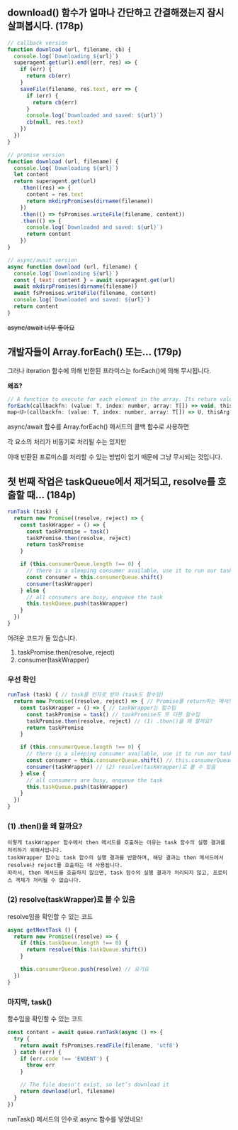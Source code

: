 ## download() 함수가 얼마나 간단하고 간결해졌는지 잠시 살펴봅시다. (178p)
```js
// callback version
function download (url, filename, cb) {
  console.log(`Downloading ${url}`)
  superagent.get(url).end((err, res) => {
    if (err) {
      return cb(err)
    }
    saveFile(filename, res.text, err => {
      if (err) {
        return cb(err)
      }
      console.log(`Downloaded and saved: ${url}`)
      cb(null, res.text)
    })
  })
}
```
```js
// promise version
function download (url, filename) {
  console.log(`Downloading ${url}`)
  let content
  return superagent.get(url)
    .then((res) => {
      content = res.text
      return mkdirpPromises(dirname(filename))
    })
    .then(() => fsPromises.writeFile(filename, content))
    .then(() => {
      console.log(`Downloaded and saved: ${url}`)
      return content
    })
}
```
```js
// async/await version
async function download (url, filename) {
  console.log(`Downloading ${url}`)
  const { text: content } = await superagent.get(url)
  await mkdirpPromises(dirname(filename))
  await fsPromises.writeFile(filename, content)
  console.log(`Downloaded and saved: ${url}`)
  return content
}
```
~~async/await 너무 좋아요~~

## 개발자들이 Array.forEach() 또는... (179p)
그러나 iteration 함수에 의해 반한된 프라미스는 forEach()에 의해 무시됩니다.

**왜죠?**
```js
// A function to execute for each element in the array. Its return value is discarded.
forEach(callbackfn: (value: T, index: number, array: T[]) => void, thisArg?: any): void
map<U>(callbackfn: (value: T, index: number, array: T[]) => U, thisArg?: any): U[]
```
async/await 함수를 Array.forEach() 메서드의 콜백 함수로 사용하면

각 요소의 처리가 비동기로 처리될 수는 있지만

이때 반환된 프로미스를 처리할 수 있는 방법이 없기 때문에 그냥 무시되는 것입니다.

## 첫 번째 작업은 taskQueue에서 제거되고, resolve를 호출할 때... (184p)
```js
runTask (task) {
  return new Promise((resolve, reject) => {
    const taskWrapper = () => {
      const taskPromise = task()
      taskPromise.then(resolve, reject)
      return taskPromise
    }

    if (this.consumerQueue.length !== 0) {
      // there is a sleeping consumer available, use it to run our task
      const consumer = this.consumerQueue.shift()
      consumer(taskWrapper)
    } else {
      // all consumers are busy, enqueue the task
      this.taskQueue.push(taskWrapper)
    }
  })
}
```
어려운 코드가 둘 있습니다.
1. taskPromise.then(resolve, reject)
2. consumer(taskWrapper)

### 우선 확인
```js
runTask (task) { // task를 인자로 받아 (task도 함수임)
  return new Promise((resolve, reject) => { // Promise를 return하는 메서드
    const taskWrapper = () => { // taskWrapper는 함수임
      const taskPromise = task() // taskPromise도 또 다른 함수임
      taskPromise.then(resolve, reject) // (1) .then()을 왜 할까요?
      return taskPromise
    }

    if (this.consumerQueue.length !== 0) {
      // there is a sleeping consumer available, use it to run our task
      const consumer = this.consumerQueue.shift() // this.consumerQueue.shift()로 빼온 consumer는 resolve. resolve 또한 (cb)함수
      consumer(taskWrapper) // (2) resolve(taskWrapper)로 볼 수 있음
    } else {
      // all consumers are busy, enqueue the task
      this.taskQueue.push(taskWrapper)
    }
  })
}
```

### (1) .then()을 왜 할까요?
```
이렇게 taskWrapper 함수에서 then 메서드를 호출하는 이유는 task 함수의 실행 결과를 처리하기 위해서입니다.
taskWrapper 함수는 task 함수의 실행 결과를 반환하며, 해당 결과는 then 메서드에서 resolve나 reject를 호출하는 데 사용됩니다.
따라서, then 메서드를 호출하지 않으면, task 함수의 실행 결과가 처리되지 않고, 프로미스 객체가 처리될 수 없습니다.
```

### (2) resolve(taskWrapper)로 볼 수 있음
resolve임을 확인할 수 있는 코드
```js
async getNextTask () {
  return new Promise((resolve) => {
    if (this.taskQueue.length !== 0) {
      return resolve(this.taskQueue.shift())
    }

    this.consumerQueue.push(resolve) // 요기요
  })
}
```

### 마지막, task()
함수임을 확인할 수 있는 코드
```js
const content = await queue.runTask(async () => {
  try {
    return await fsPromises.readFile(filename, 'utf8')
  } catch (err) {
    if (err.code !== 'ENOENT') {
      throw err
    }

    // The file doesn't exist, so let’s download it
    return download(url, filename)
  }
})
```
runTask() 메서드의 인수로 async 함수를 넣었네요!